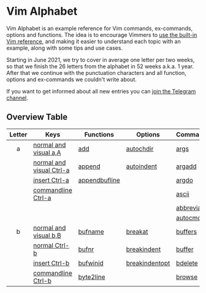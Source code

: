 # Vim Alphabet

Vim Alphabet is an example reference for Vim commands, ex-commands, options and functions. The idea is to encourage
Vimmers to [use the built-in Vim reference](https://www.reddit.com/r/vimdailytips/comments/iruu9s/vim_help_and_keywordprg/),
and making it easier to understand each topic with an example, along with some tips and use cases.

Starting in June 2021, we try to cover in average one letter per two weeks, so that we finish the 26 letters from the
alphabet in 52 weeks a.k.a. 1 year. After that we continue with the punctuation characters and all function, options and
ex-commands we couldn't write about.

If you want to get informed about all new entries you can [join the Telegram channel](https://t.me/VimWeek).

## Overview Table

| Letter | Keys                                              | Functions                            | Options                             | Commands                                  |
|:------:|---------------------------------------------------|--------------------------------------|-------------------------------------|-------------------------------------------|
| a      | [normal and visual a,A](commands/nv_aA.md)        | [add](functions/add.md)              | [autochdir](options/autochdir.md)   | [args](excommands/args.md)                |
|        | [normal and visual Ctrl-a](commands/nv_Ctrl-a.md) | [append](functions/append.md)        | [autoindent](options/autoindent.md) | [argadd](excommands/argadd.md)            |
|        | [insert Ctrl-a](commands/i_Ctrl-a.md)             | [appendbufline](functions/append.md) |                                     | [argdo](excommands/argdo.md)              |
|        | [commandline Ctrl-a](commands/c_Ctrl-a.md)        |                                      |                                     | [ascii](excommands/ascii.md)              |
|        |                                                   |                                      |                                     | [abbreviate](excommands/abbreviations.md) |
|        |                                                   |                                      |                                     | [autocmd](excommands/autocmd.md)          |
| b      | [normal and visual b,B](commands/nv_bB.md)        | [bufname](functions/bufname.md)      | [breakat](options/break.md)         | [buffers](excommands/buffers.md)          |
|        | [normal Ctrl-b](commands/n_Ctrl-b.md)             | [bufnr](functions/bufnr.md)          | [breakindent](options/break.md)     | [buffer](excommands/buffer.md)            |
|        | [insert Ctrl-b](commands/i_Ctrl-b.md)             | [bufwinid](functions/bufwinid.md)    | [breakindentopt](options/break.md)  | [bdelete](excommands/bdelete.md)          |
|        | [commandline Ctrl-b](commands/c_Ctrl-b.md)        | [byte2line](functions/byte2line.md)  |                                     | [browse](excommands/browse.md)            |

